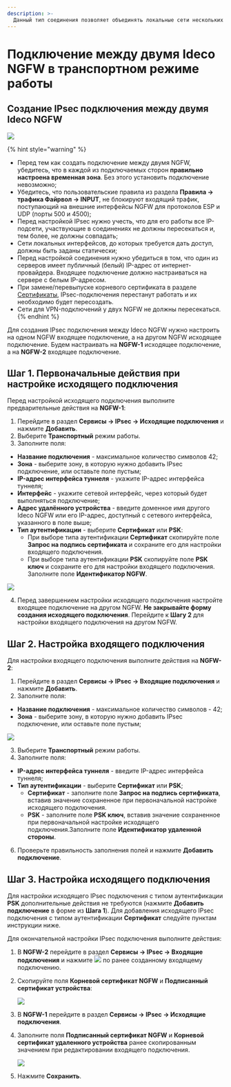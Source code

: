 ```yaml
---
description: >-
  Данный тип соединения позволяет объединять локальные сети нескольких серверов Ideco NGFW.
---
```


# Подключение между двумя Ideco NGFW в транспортном режиме работы

## Создание IPsec подключения между двумя Ideco NGFW

![](../../../../.gitbook/assets/ipsec-step1.png)

{% hint style="warning" %}
* Перед тем как создать подключение между двумя NGFW, убедитесь, что в каждой из подключаемых сторон **правильно настроена временная зона**. Без этого установить подключение невозможно;
* Убедитесь, что пользовательские правила из раздела **Правила -> трафика Файрвол -> INPUT**, не блокируют входящий трафик, поступающий на внешние интерфейсы NGFW для протоколов ESP и UDP (порты 500 и 4500);
* Перед настройкой IPsec нужно учесть, что для его работы все IP-подсети, участвующие в соединениях не должны пересекаться и, тем более, не должны совпадать;
* Сети локальных интерфейсов, до которых требуется дать доступ, должны быть заданы статически;
* Перед настройкой соединения нужно убедиться в том, что один из серверов имеет публичный (белый) IP-адрес от интернет-провайдера. Входящее подключение должно настраиваться на сервере с белым IP-адресом.
* При замене/перевыпуске корневого сертификата в разделе [Сертификаты](../certificates/), IPsec-подключения перестанут работать и их необходимо будет пересоздать.
* Сети для VPN-подключений у двух NGFW не должны пересекаться.
{% endhint %}

Для создания IPsec подключения между Ideco NGFW нужно настроить на одном NGFW входящее подключение, а на другом NGFW исходящее подключение. Будем настраивать на **NGFW-1** исходящее подключение, а на **NGFW-2** входящее подключение.

## Шаг 1. Первоначальные действия при настройке исходящего подключения

Перед настройкой исходящего подключения выполните предварительные действия на **NGFW-1**:

1. Перейдите в  раздел **Сервисы -> IPsec -> Исходящие подключения** и нажмите **Добавить**.
2. Выберите **Транспортный** режим работы.
3. Заполните поля:

* **Название подключения** - максимальное количество символов 42;
* **Зона** - выберите зону, в которую нужно добавить IPsec подключение, или оставьте поле пустым;
* **IP-адрес интерфейса туннеля** - укажите IP-адрес интерфейса туннеля;
* **Интерфейс** - укажите сетевой интерфейс, через который будет выполняться подключение;
* **Адрес удалённого устройства** - введите доменное имя другого Ideco NGFW или его IP-адрес, доступный с сетевого интерфейса, указанного в поле выше;
* **Тип аутентификации** - выберите **Сертификат** или **PSK**:
  * При выборе типа аутентификации **Сертификат** скопируйте поле **Запрос на подпись сертификата** и сохраните его для настройки входящего подключения.
  * При выборе типа аутентификации **PSK** скопируйте поле **PSK ключ** и сохраните его для настройки входящего подключения. Заполните поле **Идентификатор NGFW**.

![](../../../../.gitbook/assets/ipsec-step1-transport.png)

4. Перед завершением настройки исходящего подключения настройте входящее подключение на другом NGFW. **Не закрывайте форму создания исходящего подключения**. Перейдите к **Шагу 2** для настройки входящего подключения на другом NGFW.

## Шаг 2. Настройка входящего подключения

Для настройки входящего подключения выполните действия на **NGFW-2**:

1. Перейдите в раздел **Сервисы -> IPsec -> Входящие подключения** и нажмите **Добавить**.
2. Заполните поля:

* **Название подключения** - максимальное количество символов - 42;
* **Зона** - выберите зону, в которую нужно добавить IPsec подключение, или оставьте поле пустым;

![](../../../../.gitbook/assets/ipsec-step2-transport.png)

3. Выберите **Транспортный** режим работы.
4. Заполните поля:

* **IP-адрес интерфейса туннеля** - введите IP-адрес интерфейса туннеля;
* **Тип аутентификации** - выберите **Сертификат** или **PSK**;
  * **Сертификат** - заполните поле **Запрос на подпись сертификата**, вставив значение сохраненное при первоначальной настройке исходящего подключения.
  * **PSK** - заполните поле **PSK ключ**, вставив значение сохраненное при первоначальной настройке исходящего подключения.Заполните поле **Идентификатор удаленной стороны**.

6. Проверьте правильность заполнения полей и нажмите **Добавить подключение**.

## Шаг 3. Настройка исходящего подключения

Для настройки исходящего IPseс подключения с типом аутентификации **PSK** дополнительные действия не требуются (нажмите **Добавить подключение** в форме из **Шага 1**).
Для добавления исходящего IPsec подключения с типом аутентификации **Сертификат** следуйте пунктам инструкции ниже.

Для окончательной настройки IPsec подключения выполните действия:

1. В **NGFW-2** перейдите в  раздел **Сервисы -> IPsec -> Входящие подключения** и нажмите ![](../../../../.gitbook/assets/icon-edit.png) по ранее созданному входящему подключению.
2. Скопируйте поля **Корневой сертификат NGFW** и **Подписанный сертификат устройства**:

    ![](../../../../.gitbook/assets/ipsec-step3-transport.png)
    
3. В **NGFW-1** перейдите в раздел **Сервисы -> IPsec -> Исходящие подключения**.
4. Заполните поля **Подписанный сертификат NGFW** и **Корневой сертификат удаленного устройства** ранее скопированным значением при редактировании входящего подключения.

    ![](../../../../.gitbook/assets/ipsec-step4-transport.png)

5. Нажмите **Сохранить**.
